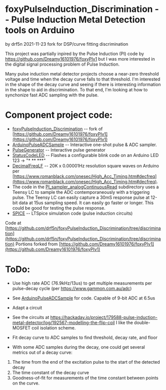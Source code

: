# foxyPulseInduction_Discrimination -- Pulse Induction Metal Detection tools on Arduino
 
 by  drf5n 2021-11-23 fork for DSP/curve fitting discrimination

This project was partially inpired by the Pulse Induction (PI) code by https://github.com/Dreamy16101976/foxyPIv1
but I was more interested in the digital signal processing problem of Pulse Induction. 

Many pulse induction metal detector projects choose a near-zero threshold voltage and time when the decay curve falls to that threshold.  I'm interested in the shape of the decay curve and seeing if there is interesting information in the shape to aid in discrimination.  To that end, I'm looking at how to synchonize fast ADC sampling with the pulse.

# Component project code:
* [foxyPulseInduction_Discrimination](foxyPulseInduction_Discrimination) -- fork of [https://github.com/Dreamy16101976/foxyPIv1](https://github.com/Dreamy16101976/foxyPIv1)
* [ArduinoPulseADCSample](ArduinoPulseADCSample/) -- Interactive one-shot pulse & ADC sampler. 
* [PulseGenerator](PulseGenerator/) -- Interactive pulse generator 
* [StatusCodeLED](StatusCodeLED) -- Flashes a configurable blink code on an Arduino LED 123 -> "* ** ***" 
* [DecimalFreqLF](DecimalFreqLF/) -- 20K x 0.00001Hz resolution square waves on Arduino per [https://www.romanblack.com/onesec/High_Acc_Timing.htm#decfreq](https://www.romanblack.com/onesec/High_Acc_Timing.htm#decfreq).
*  The code in the [PI_sampler_analogContinuousRead](PI_sampler_analogContinuousRead) subdirectory uses a Teensy LC to sample the ADC contemporaneously with
a triggering pulse.  The Teensy LC can easily capture a 30mS response pulse at 12-bit data at 15us sampling speed.  It
can easily go faster or longer.  This could be good for testing the pulse response.
* [SPICE](SPICE/) -- LTSpice simulation code (pulse induction circuits)


Code at [https://github.com/drf5n/foxyPulseInduction_Discrimination/tree/discrimination](https://github.com/drf5n/foxyPulseInduction_Discrimination/tree/discrimination)
Portions forked from [https://github.com/Dreamy16101976/foxyPIv1](https://github.com/Dreamy16101976/foxyPIv1)

# ToDo:

* Use high rate ADC (76.9kHz/13us) to get multiple measurements per pulse-decay cycle (per https://www.gammon.com.au/adc)

 * See [ArduinoPulseADCSample](ArduinoPulseADCSample/) for code.  Capable of 9-bit ADC at 6.5us

* Adapt a circuit

 * See the circuits at https://hackaday.io/project/179588-pulse-induction-metal-detector/log/192567-modelling-the-flip-coil I like the double-MOSFET coil isolation scheme. 

* Fit decay curve to ADC samples to find threshold, decay rate, and floor

 * With some ADC samples during the decay, one could get several metrics out of a decay curve:

 1. The time from the end of the excitation pulse to the start of the detected decay 
 1. The time constant of the decay curve
 1. Goodness-of-fit for measurements of the time constant between points on the curve.
